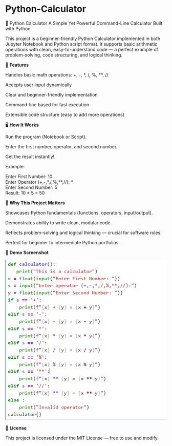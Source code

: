 # Python-Calculator
🧮 Python Calculator
A Simple Yet Powerful Command-Line Calculator Built with Python

This project is a beginner-friendly Python Calculator implemented in both Jupyter Notebook and Python script format. It supports basic arithmetic operations with clean, easy-to-understand code — a perfect example of problem-solving, code structuring, and logical thinking.

🚀 **Features**

Handles basic math operations: +, -, *, /, %, **, //

Accepts user input dynamically

Clear and beginner-friendly implementation

Command-line based for fast execution

Extensible code structure (easy to add more operations)

🖥️ **How It Works**

Run the program (Notebook or Script).

Enter the first number, operator, and second number.

Get the result instantly!

Example:

Enter First Number: 10  
Enter Operator (+,-,*,/,%,**,//): *  
Enter Second Number: 5  
Result: 10 * 5 = 50

🎯 **Why This Project Matters**

Showcases Python fundamentals (functions, operators, input/output).

Demonstrates ability to write clean, modular code.

Reflects problem-solving and logical thinking — crucial for software roles.

Perfect for beginner to intermediate Python portfolios.


📸 **Demo Screenshot**

![alt text](https://github.com/Roshanraj0714/Python-Calculator/blob/main/python_calculator_code.png)

📜 **License**

This project is licensed under the MIT License — free to use and modify.
